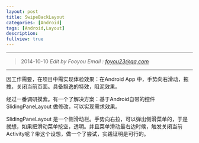 ```yaml
---
layout: post
title: SwipeBackLayout
categories: [Android]
tags: [Android,Layout]
description:
fullview: true
---
```


----------------------------------------------------------

> 2014-10-10   _Edit by Fooyou Email : <foyou23@qq.com>_  
    
----------------------------------------------------------

因工作需要，在项目中需实现体验效果：在Android App 中，手势向右滑动，拖拽，关闭当前页面。具备飘逸的特效，阻泥效果。

经过一番调研摸索。有一个了解决方案：基于Android自带的控件 SlidingPaneLayout 做修改，可以实现需求效果。

SlidingPaneLayout 是一个侧滑动栏。手势向右拉，可以弹出侧滑菜单的，于是就想，如果把滑动菜单挖空，透明。并且菜单滑动最右边时候，触发关闭当前Activity呢？带这个设想，做一个了尝试，实践证明是可行的。